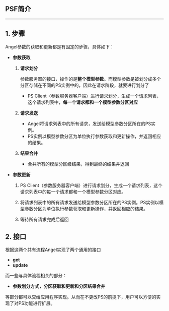 ## PSF简介

---

## 1. 步骤

Angel参数的获取和更新都是有固定的步骤，具体如下：

* **参数获取**

	1. **请求划分**
		
		参数服务器的接口，操作的是**整个模型参数**。而模型参数是被划分成多个分区存储在不同的PS实例中的，因此在请求阶段，就要进行划分了
		
		* PS Client（参数服务器客户端）进行请求划分，生成一个请求列表，这个请求列表中，**每一个请求都和一个模型参数分区对应**
	
	2. **请求发送** 
		* Angel将请求列表中的所有请求，发送给模型参数分区所在的PS实例。
		* PS实例以模型参数分区为单位执行参数获取和更新操作，并返回相应的结果。

	3. **结果合并**
		*  合并所有的模型分区级结果，得到最终的结果并返回

*  **参数更新**

	1. PS Client（参数服务器客户端）进行请求划分，生成一个请求列表，这个请求列表中的每一个请求都和一个模型参数分区对应。

	2. 将请求列表中的所有请求发送给模型参数分区所在的PS实例。PS实例以模型参数分区为单位执行参数获取和更新操作，并返回相应的结果。

	3. 等待所有请求完成后返回

## 2. 接口

根据这两个共有流程Angel实现了两个通用的接口

* **get**
* **update**

而一些与具体流程相关的部分：

* **参数划分方式，分区获取和更新和分区结果合并**

等部分都可以交给应用程序实现。从而在不更改PS的前提下，用户可以方便的实现了对PS功能进行扩展。